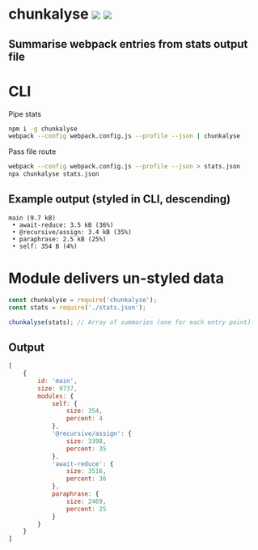 # chunkalyse [![](https://img.shields.io/npm/v/chunkalyse.svg)](https://www.npmjs.com/package/chunkalyse) [![](https://img.shields.io/badge/source--000000.svg?logo=github&style=social)](https://github.com/omrilotan/mono/tree/master/packages/chunkalyse)

## Summarise webpack entries from stats output file

# CLI
Pipe stats
```sh
npm i -g chunkalyse
webpack --config webpack.config.js --profile --json | chunkalyse
```

Pass file route
```sh
webpack --config webpack.config.js --profile --json > stats.json
npx chunkalyse stats.json
```
## Example output (styled in CLI, descending)
```
main (9.7 kB)
 • await-reduce: 3.5 kB (36%)
 • @recursive/assign: 3.4 kB (35%)
 • paraphrase: 2.5 kB (25%)
 • self: 354 B (4%)
```

# Module delivers un-styled data
```js
const chunkalyse = require('chunkalyse');
const stats = require('./stats.json');

chunkalyse(stats); // Array of summaries (one for each entry point)
```
## Output
```js
[
	{
		id: 'main',
		size: 9737,
		modules: {
			self: {
				size: 354,
				percent: 4
			},
			'@recursive/assign': {
				size: 3398,
				percent: 35
			},
			'await-reduce': {
				size: 3516,
				percent: 36
			},
			paraphrase: {
				size: 2469,
				percent: 25
			}
		}
	}
]
```

